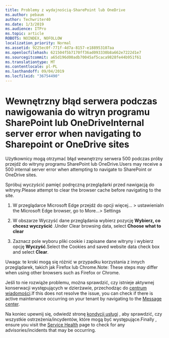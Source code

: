 ```yaml
---
title: Problemy z wydajnością-SharePoint lub OneDrive
ms.author: pebaum
author: Techwriter40
ms.date: 1/3/2019
ms.audience: ITPro
ms.topic: article
ROBOTS: NOINDEX, NOFOLLOW
localization_priority: Normal
ms.assetid: 9225ec0f-771f-4d7a-8157-e188953107aa
ms.openlocfilehash: 621504f5b7170ff36ad093330b8a662e7222d1e7
ms.sourcegitcommit: a65d196d00adb70045af5caca9828fe44b951f61
ms.translationtype: MT
ms.contentlocale: pl-PL
ms.lasthandoff: 09/04/2019
ms.locfileid: "36754490"
---
```

# <a name="internal-server-error-when-navigating-to-sharepoint-or-onedrive-sites"></a><span data-ttu-id="0f740-102">Wewnętrzny błąd serwera podczas nawigowania do witryn programu SharePoint lub OneDrive</span><span class="sxs-lookup"><span data-stu-id="0f740-102">Internal server error when navigating to Sharepoint or OneDrive sites</span></span>

<span data-ttu-id="0f740-103">Użytkownicy mogą otrzymać błąd wewnętrzny serwera 500 podczas próby przejdź do witryny programu SharePoint lub OneDrive.</span><span class="sxs-lookup"><span data-stu-id="0f740-103">Users may receive a 500 internal server error when attempting to navigate to SharePoint or OneDrive sites.</span></span> 

<span data-ttu-id="0f740-104">Spróbuj wyczyścić pamięć podręczną przeglądarki przed nawigacją do witryny.</span><span class="sxs-lookup"><span data-stu-id="0f740-104">Please attempt to clear the browser cache before navigating to the site.</span></span>


1. <span data-ttu-id="0f740-105">W przeglądarce Microsoft Edge przejdź do opcji więcej... > ustawienia</span><span class="sxs-lookup"><span data-stu-id="0f740-105">In the Microsoft Edge browser, go to More...> Settings</span></span>

2. <span data-ttu-id="0f740-106">W obszarze Wyczyść dane przeglądania wybierz pozycję **Wybierz, co chcesz wyczyścić** .</span><span class="sxs-lookup"><span data-stu-id="0f740-106">Under Clear browsing data, select **Choose what to clear**</span></span>

3. <span data-ttu-id="0f740-107">Zaznacz pole wyboru pliki cookie i zapisane dane witryny i wybierz opcję **Wyczyść**.</span><span class="sxs-lookup"><span data-stu-id="0f740-107">Select the Cookies and saved website data check box and select **Clear**.</span></span>

<span data-ttu-id="0f740-108">Uwaga: te kroki mogą się różnić w przypadku korzystania z innych przeglądarek, takich jak Firefox lub Chrome.</span><span class="sxs-lookup"><span data-stu-id="0f740-108">Note: These steps may differ when using other browsers such as Firefox or Chrome.</span></span>

<span data-ttu-id="0f740-109">Jeśli to nie rozwiąże problemu, można sprawdzić, czy istnieje aktywnej konserwacji występujących w dzierżawie, przechodząc do [centrum wiadomości](https://portal.office.com/adminportal/home#/MessageCenter).</span><span class="sxs-lookup"><span data-stu-id="0f740-109">If this does not resolve the issue, you can check if there is active maintenance occurring on your tenant by navigating to the [Message center](https://portal.office.com/adminportal/home#/MessageCenter).</span></span>

<span data-ttu-id="0f740-110">Na koniec upewnij się, odwiedź stronę [kondycji usługi](https://portal.office.com/adminportal/home#/servicehealth) , aby sprawdzić, czy wszystkie ostrzeżenia/incydentów, które mogą być występujące.</span><span class="sxs-lookup"><span data-stu-id="0f740-110">Finally , ensure you visit the [Service Health](https://portal.office.com/adminportal/home#/servicehealth) page to check for any advisories/incidents that may be occurring.</span></span>

